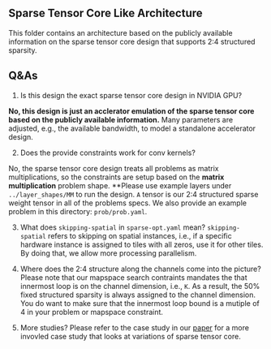 Sparse Tensor Core Like Architecture
----------------------------
This folder contains an architecture based on the publicly available information on the sparse tensor core design that supports 2:4 structured sparsity.


Q&As
----------------------------
1. Is this design the exact sparse tensor core design in NVIDIA GPU?

**No, this design is just an acclerator emulation of the sparse tensor core based on the publicly available information.** Many parameters are adjusted, e.g., the available bandwidth, to model a standalone accelerator design. 

2. Does the provide constraints work for conv kernels?

No, the sparse tensor core design treats all problems as matrix multiplications, so the constraints are setup based on the **matrix multiplication** problem shape. **Please use example layers under `../layer_shapes/MM` to run the design. `A` tensor is our 2:4 structured sparse weight tensor in all of the problems specs. We also provide an example problem in this directory: `prob/prob.yaml`.

3. What does `skipping-spatial` in `sparse-opt.yaml` mean?
`skipping-spatial` refers to skipping on spatial instances, i.e., if a specific hardware instance is assigned to tiles with all zeros, use it for other tiles.
By doing that, we allow more processing parallelism.

4. Where does the 2:4 structure along the channels come into the picture?
Please note that our mapspace search contraints mandates the that innermost loop is on the channel dimension, i.e., `K`.
As a result, the 50% fixed structured sparsity is always assigned to the channel dimension. You do want to make sure that 
the innermost loop bound is a mutiple of 4 in your problem or mapspace constraint.

5. More studies?
Please refer to the case study in our [paper](https://arxiv.org/pdf/2205.05826.pdf) for a more invovled case study that looks at variations of sparse tensor core.
